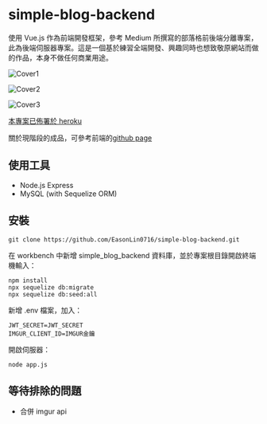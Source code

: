 # simple-blog-backend

使用 Vue.js 作為前端開發框架，參考 Medium 所撰寫的部落格前後端分離專案，此為後端伺服器專案。這是一個基於練習全端開發、興趣同時也想致敬原網站而做的作品，本身不做任何商業用途。

![Cover1](https://github.com/EasonLin0716/simple-blog-frontend/blob/master/src/assets/cover1.JPG)

![Cover2](https://github.com/EasonLin0716/simple-blog-frontend/blob/master/src/assets/cover2.JPG)

![Cover3](https://github.com/EasonLin0716/simple-blog-frontend/blob/master/src/assets/cover3.JPG)

[本專案已佈署於 heroku](https://simple-blog-backend.herokuapp.com/api/)

關於現階段的成品，可參考前端的[github page](https://easonlin0716.github.io/simple-blog-frontend/#/posts)

## 使用工具

- Node.js Express
- MySQL (with Sequelize ORM)

## 安裝

```
git clone https://github.com/EasonLin0716/simple-blog-backend.git
```

在 workbench 中新增 simple_blog_backend 資料庫，並於專案根目錄開啟終端機輸入：

```
npm install
npx sequelize db:migrate
npx sequelize db:seed:all
```

新增 .env 檔案，加入：

```
JWT_SECRET=JWT_SECRET
IMGUR_CLIENT_ID=IMGUR金鑰
```

開啟伺服器：

```
node app.js
```

## 等待排除的問題

- 合併 imgur api
